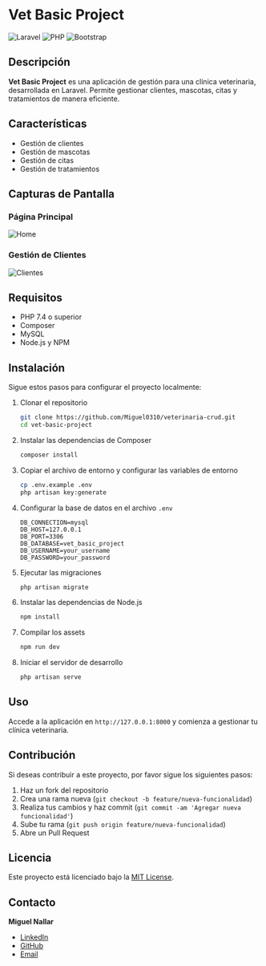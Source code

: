 # Vet Basic Project

![Laravel](https://img.shields.io/badge/Laravel-11.11.0.x-red)
![PHP](https://img.shields.io/badge/PHP-8.3.6-blue)
![Bootstrap](https://img.shields.io/badge/Bootstrap-4.5.2-brightgreen)

## Descripción

**Vet Basic Project** es una aplicación de gestión para una clínica veterinaria, desarrollada en Laravel. Permite gestionar clientes, mascotas, citas y tratamientos de manera eficiente.

## Características

- Gestión de clientes
- Gestión de mascotas
- Gestión de citas
- Gestión de tratamientos

## Capturas de Pantalla

### Página Principal

![Home](https://via.placeholder.com/800x400.png?text=Home+Screenshot)

### Gestión de Clientes

![Clientes](https://via.placeholder.com/800x400.png?text=Clientes+Screenshot)

## Requisitos

- PHP 7.4 o superior
- Composer
- MySQL
- Node.js y NPM

## Instalación

Sigue estos pasos para configurar el proyecto localmente:

1. Clonar el repositorio

    ```bash
    git clone https://github.com/Miguel0310/veterinaria-crud.git
    cd vet-basic-project
    ```

2. Instalar las dependencias de Composer

    ```bash
    composer install
    ```

3. Copiar el archivo de entorno y configurar las variables de entorno

    ```bash
    cp .env.example .env
    php artisan key:generate
    ```

4. Configurar la base de datos en el archivo `.env`

    ```plaintext
    DB_CONNECTION=mysql
    DB_HOST=127.0.0.1
    DB_PORT=3306
    DB_DATABASE=vet_basic_project
    DB_USERNAME=your_username
    DB_PASSWORD=your_password
    ```

5. Ejecutar las migraciones

    ```bash
    php artisan migrate
    ```

6. Instalar las dependencias de Node.js

    ```bash
    npm install
    ```

7. Compilar los assets

    ```bash
    npm run dev
    ```

8. Iniciar el servidor de desarrollo

    ```bash
    php artisan serve
    ```

## Uso

Accede a la aplicación en `http://127.0.0.1:8000` y comienza a gestionar tu clínica veterinaria.

## Contribución

Si deseas contribuir a este proyecto, por favor sigue los siguientes pasos:

1. Haz un fork del repositorio
2. Crea una rama nueva (`git checkout -b feature/nueva-funcionalidad`)
3. Realiza tus cambios y haz commit (`git commit -am 'Agregar nueva funcionalidad'`)
4. Sube tu rama (`git push origin feature/nueva-funcionalidad`)
5. Abre un Pull Request

## Licencia

Este proyecto está licenciado bajo la [MIT License](LICENSE).

## Contacto

**Miguel Nallar**

- [LinkedIn](https://www.linkedin.com/in/estebannallar)
- [GitHub](https://github.com/Miguel0310)
- [Email](mailto:miguel95.mn@gmail.com)
